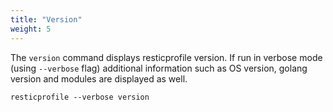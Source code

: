 ```yaml
---
title: "Version"
weight: 5
---
```


The `version` command displays resticprofile version. If run in verbose mode (using `--verbose` flag) additional information such as OS version, golang version and modules are displayed as well.

```shell
resticprofile --verbose version
```